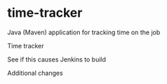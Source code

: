 # time-tracker
Java (Maven) application for tracking time on the job

Time tracker

See if this causes Jenkins to build

Additional changes
